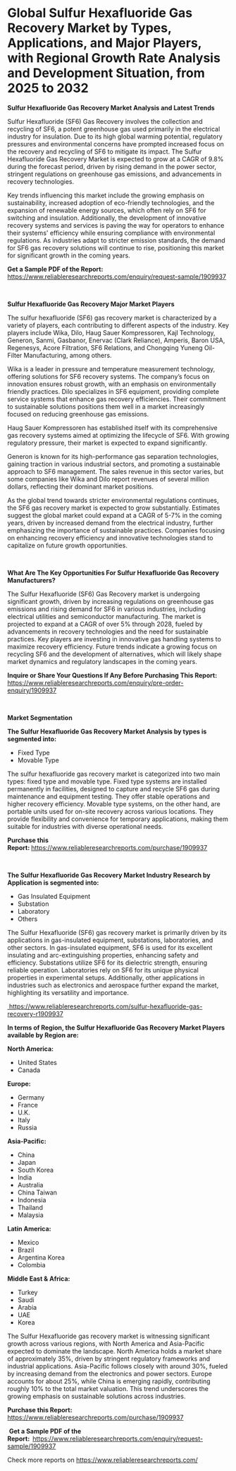 <p><h1>Global Sulfur Hexafluoride Gas Recovery Market by Types, Applications, and Major Players, with Regional Growth Rate Analysis and Development Situation, from 2025 to 2032</h1></p><p><strong>Sulfur Hexafluoride Gas Recovery Market Analysis and Latest Trends</strong></p>
<p><p>Sulfur Hexafluoride (SF6) Gas Recovery involves the collection and recycling of SF6, a potent greenhouse gas used primarily in the electrical industry for insulation. Due to its high global warming potential, regulatory pressures and environmental concerns have prompted increased focus on the recovery and recycling of SF6 to mitigate its impact. The Sulfur Hexafluoride Gas Recovery Market is expected to grow at a CAGR of 9.8% during the forecast period, driven by rising demand in the power sector, stringent regulations on greenhouse gas emissions, and advancements in recovery technologies.</p><p>Key trends influencing this market include the growing emphasis on sustainability, increased adoption of eco-friendly technologies, and the expansion of renewable energy sources, which often rely on SF6 for switching and insulation. Additionally, the development of innovative recovery systems and services is paving the way for operators to enhance their systems' efficiency while ensuring compliance with environmental regulations. As industries adapt to stricter emission standards, the demand for SF6 gas recovery solutions will continue to rise, positioning this market for significant growth in the coming years.</p></p>
<p><strong>Get a Sample PDF of the Report:&nbsp;</strong> <a href="https://www.reliableresearchreports.com/enquiry/request-sample/1909937?utm_campaign=2303&utm_medium=2&utm_source=Github&utm_content=ia&utm_term=01032025&utm_id=sulfur-hexafluoride-gas-recovery">https://www.reliableresearchreports.com/enquiry/request-sample/1909937</a></p>
<p>&nbsp;</p>
<p><strong>Sulfur Hexafluoride Gas Recovery Major Market Players</strong></p>
<p><p>The sulfur hexafluoride (SF6) gas recovery market is characterized by a variety of players, each contributing to different aspects of the industry. Key players include Wika, Dilo, Haug Sauer Kompressoren, Kajl Technology, Generon, Sanmi, Gasbanor, Enervac (Clark Reliance), Amperis, Baron USA, Regenesys, Acore Filtration, SF6 Relations, and Chongqing Yuneng Oil-Filter Manufacturing, among others.</p><p>Wika is a leader in pressure and temperature measurement technology, offering solutions for SF6 recovery systems. The company’s focus on innovation ensures robust growth, with an emphasis on environmentally friendly practices. Dilo specializes in SF6 equipment, providing complete service systems that enhance gas recovery efficiencies. Their commitment to sustainable solutions positions them well in a market increasingly focused on reducing greenhouse gas emissions.</p><p>Haug Sauer Kompressoren has established itself with its comprehensive gas recovery systems aimed at optimizing the lifecycle of SF6. With growing regulatory pressure, their market is expected to expand significantly.</p><p>Generon is known for its high-performance gas separation technologies, gaining traction in various industrial sectors, and promoting a sustainable approach to SF6 management. The sales revenue in this sector varies, but some companies like Wika and Dilo report revenues of several million dollars, reflecting their dominant market positions.</p><p>As the global trend towards stricter environmental regulations continues, the SF6 gas recovery market is expected to grow substantially. Estimates suggest the global market could expand at a CAGR of 5-7% in the coming years, driven by increased demand from the electrical industry, further emphasizing the importance of sustainable practices. Companies focusing on enhancing recovery efficiency and innovative technologies stand to capitalize on future growth opportunities.</p></p>
<p>&nbsp;</p>
<p><strong>What Are The Key Opportunities For Sulfur Hexafluoride Gas Recovery Manufacturers?</strong></p>
<p><p>The Sulfur Hexafluoride (SF6) Gas Recovery market is undergoing significant growth, driven by increasing regulations on greenhouse gas emissions and rising demand for SF6 in various industries, including electrical utilities and semiconductor manufacturing. The market is projected to expand at a CAGR of over 5% through 2028, fueled by advancements in recovery technologies and the need for sustainable practices. Key players are investing in innovative gas handling systems to maximize recovery efficiency. Future trends indicate a growing focus on recycling SF6 and the development of alternatives, which will likely shape market dynamics and regulatory landscapes in the coming years.</p></p>
<p><strong>Inquire or Share Your Questions If Any Before Purchasing This Report:</strong> <a href="https://www.reliableresearchreports.com/enquiry/pre-order-enquiry/1909937?utm_campaign=2303&utm_medium=2&utm_source=Github&utm_content=ia&utm_term=01032025&utm_id=sulfur-hexafluoride-gas-recovery">https://www.reliableresearchreports.com/enquiry/pre-order-enquiry/1909937</a></p>
<p>&nbsp;</p>
<p><strong>Market Segmentation</strong></p>
<p><strong>The Sulfur Hexafluoride Gas Recovery Market Analysis by types is segmented into:</strong></p>
<p><ul><li>Fixed Type</li><li>Movable Type</li></ul></p>
<p><p>The sulfur hexafluoride gas recovery market is categorized into two main types: fixed type and movable type. Fixed type systems are installed permanently in facilities, designed to capture and recycle SF6 gas during maintenance and equipment testing. They offer stable operations and higher recovery efficiency. Movable type systems, on the other hand, are portable units used for on-site recovery across various locations. They provide flexibility and convenience for temporary applications, making them suitable for industries with diverse operational needs.</p></p>
<p><strong>Purchase this Report:&nbsp;</strong><a href="https://www.reliableresearchreports.com/purchase/1909937?utm_campaign=2303&utm_medium=2&utm_source=Github&utm_content=ia&utm_term=01032025&utm_id=sulfur-hexafluoride-gas-recovery">https://www.reliableresearchreports.com/purchase/1909937</a></p>
<p>&nbsp;</p>
<p><strong>The Sulfur Hexafluoride Gas Recovery Market Industry Research by Application is segmented into:</strong></p>
<p><ul><li>Gas Insulated Equipment</li><li>Substation</li><li>Laboratory</li><li>Others</li></ul></p>
<p><p>The Sulfur Hexafluoride (SF6) gas recovery market is primarily driven by its applications in gas-insulated equipment, substations, laboratories, and other sectors. In gas-insulated equipment, SF6 is used for its excellent insulating and arc-extinguishing properties, enhancing safety and efficiency. Substations utilize SF6 for its dielectric strength, ensuring reliable operation. Laboratories rely on SF6 for its unique physical properties in experimental setups. Additionally, other applications in industries such as electronics and aerospace further expand the market, highlighting its versatility and importance.</p></p>
<p><a href="https://www.reliableresearchreports.com/sulfur-hexafluoride-gas-recovery-r1909937?utm_campaign=2303&utm_medium=2&utm_source=Github&utm_content=ia&utm_term=01032025&utm_id=sulfur-hexafluoride-gas-recovery">&nbsp;https://www.reliableresearchreports.com/sulfur-hexafluoride-gas-recovery-r1909937</a></p>
<p><strong>In terms of Region, the Sulfur Hexafluoride Gas Recovery Market Players available by Region are:</strong></p>
<p>
    <p> <strong> North America: </strong>
        <ul>
            <li>United States</li>
            <li>Canada</li>
        </ul>
        </p> 
    <p> <strong> Europe: </strong>
        <ul>
            <li>Germany</li>
            <li>France</li>
            <li>U.K.</li>
            <li>Italy</li>
            <li>Russia</li>
        </ul>
        </p> 
    <p> <strong> Asia-Pacific: </strong>
        <ul>
            <li>China</li>
            <li>Japan</li>
            <li>South Korea</li>
            <li>India</li>
            <li>Australia</li>
            <li>China Taiwan</li>
            <li>Indonesia</li>
            <li>Thailand</li>
            <li>Malaysia</li>
        </ul>
        </p> 
    <p> <strong> Latin America: </strong>
        <ul>
            <li>Mexico</li>
            <li>Brazil</li>
            <li>Argentina Korea</li>
            <li>Colombia</li>
        </ul>
        </p> 
    <p> <strong> Middle East & Africa: </strong>
        <ul>
            <li>Turkey</li>
            <li>Saudi</li>
            <li>Arabia</li>
            <li>UAE</li>
            <li>Korea</li>
        </ul>
    </p>
    </p>
<p><p>The Sulfur Hexafluoride gas recovery market is witnessing significant growth across various regions, with North America and Asia-Pacific expected to dominate the landscape. North America holds a market share of approximately 35%, driven by stringent regulatory frameworks and industrial applications. Asia-Pacific follows closely with around 30%, fueled by increasing demand from the electronics and power sectors. Europe accounts for about 25%, while China is emerging rapidly, contributing roughly 10% to the total market valuation. This trend underscores the growing emphasis on sustainable solutions across industries.</p></p>
<p><strong>Purchase this Report: </strong><a href="https://www.reliableresearchreports.com/purchase/1909937?utm_campaign=2303&utm_medium=2&utm_source=Github&utm_content=ia&utm_term=01032025&utm_id=sulfur-hexafluoride-gas-recovery">https://www.reliableresearchreports.com/purchase/1909937</a></p>
<p>&nbsp;<strong>Get a Sample PDF of the Report:&nbsp;&nbsp;</strong><a href="https://www.reliableresearchreports.com/enquiry/request-sample/1909937?utm_campaign=2303&utm_medium=2&utm_source=Github&utm_content=ia&utm_term=01032025&utm_id=sulfur-hexafluoride-gas-recovery">https://www.reliableresearchreports.com/enquiry/request-sample/1909937</a></p>
<p><strong></strong></p>
<p>Check more reports on <a href="https://www.reliableresearchreports.com/?utm_campaign=2303&utm_medium=2&utm_source=Github&utm_content=ia&utm_term=01032025&utm_id=sulfur-hexafluoride-gas-recovery">https://www.reliableresearchreports.com/</a></p>